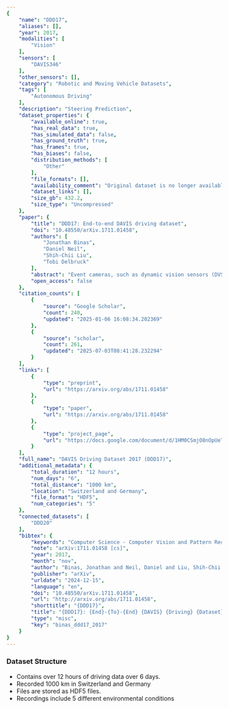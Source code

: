 ```yaml
---
{
    "name": "DDD17",
    "aliases": [],
    "year": 2017,
    "modalities": [
        "Vision"
    ],
    "sensors": [
        "DAVIS346"
    ],
    "other_sensors": [],
    "category": "Robotic and Moving Vehicle Datasets",
    "tags": [
        "Autonomous Driving"
    ],
    "description": "Steering Prediction",
    "dataset_properties": {
        "available_online": true,
        "has_real_data": true,
        "has_simulated_data": false,
        "has_ground_truth": true,
        "has_frames": true,
        "has_biases": false,
        "distribution_methods": [
            "Other"
        ],
        "file_formats": [],
        "availability_comment": "Original dataset is no longer available. Superseded by DDD20",
        "dataset_links": [],
        "size_gb": 432.2,
        "size_type": "Uncompressed"
    },
    "paper": {
        "title": "DDD17: End-to-end DAVIS driving dataset",
        "doi": "10.48550/arXiv.1711.01458",
        "authors": [
            "Jonathan Binas",
            "Daniel Neil",
            "Shih-Chii Liu",
            "Tobi Delbruck"
        ],
        "abstract": "Event cameras, such as dynamic vision sensors (DVS), and dynamic and active pixel vision sensors (DAVIS) can supplement other autonomous driving sensors by providing a concurrent  stream of standard active pixel sensor (APS) images and DVS temporal contrast events. The APS stream is a sequence of standard grayscale global-shutter image sensor frames. The DVS events represent brightness changes occurring at a particular moment, with a jitter of about a millisecond under most lighting conditions. They have a dynamic range of >120 dB and effective frame rates >1 kHz at data rates comparable to 30 fps (frames/second) image sensors. To overcome some of the limitations of current image acquisition technology, we investigate in this work the use of the combined DVS and APS streams in end-to-end driving applications. The dataset DDD17 accompanying this paper is the first open dataset of annotated DAVIS driving recordings. DDD17 has over 12 h of a 346x260 pixel DAVIS sensor recording highway and city driving in daytime, evening, night, dry and wet weather conditions, along with vehicle speed, GPS position, driver steering, throttle, and brake captured from the car\u2019s on-board diagnostics interface. As an example application, we performed a preliminary end-to-end learning study of using a convolutional neural network that is trained to predict the instantaneous steering angle from DVS and APS visual data.",
        "open_access": false
    },
    "citation_counts": [
        {
            "source": "Google Scholar",
            "count": 240,
            "updated": "2025-01-06 16:08:34.202369"
        },
        {
            "source": "scholar",
            "count": 261,
            "updated": "2025-07-03T08:41:28.232294"
        }
    ],
    "links": [
        {
            "type": "preprint",
            "url": "https://arxiv.org/abs/1711.01458"
        },
        {
            "type": "paper",
            "url": "https://arxiv.org/abs/1711.01458"
        },
        {
            "type": "project_page",
            "url": "https://docs.google.com/document/d/1HM0CSmjO8nOpUeTvmPjopcBcVCk7KXvLUuiZFS6TWSg/pub"
        }
    ],
    "full_name": "DAVIS Driving Dataset 2017 (DDD17)",
    "additional_metadata": {
        "total_duration": "12 hours",
        "num_days": "6",
        "total_distance": "1000 km",
        "location": "Switzerland and Germany",
        "file_format": "HDF5",
        "num_categories": "5"
    },
    "connected_datasets": [
        "DDD20"
    ],
    "bibtex": {
        "keywords": "Computer Science - Computer Vision and Pattern Recognition",
        "note": "arXiv:1711.01458 [cs]",
        "year": 2017,
        "month": "nov",
        "author": "Binas, Jonathan and Neil, Daniel and Liu, Shih-Chii and Delbruck, Tobi",
        "publisher": "arXiv",
        "urldate": "2024-12-15",
        "language": "en",
        "doi": "10.48550/arXiv.1711.01458",
        "url": "http://arxiv.org/abs/1711.01458",
        "shorttitle": "{DDD17}",
        "title": "{DDD17}: {End}-{To}-{End} {DAVIS} {Driving} {Dataset}",
        "type": "misc",
        "key": "binas_ddd17_2017"
    }
}
---
```


### Dataset Structure

- Contains over 12 hours of driving data over 6 days.
- Recorded 1000 km in Switzerland and Germany
- Files are stored as HDF5 files.
- Recordings include 5 different environmental conditions
